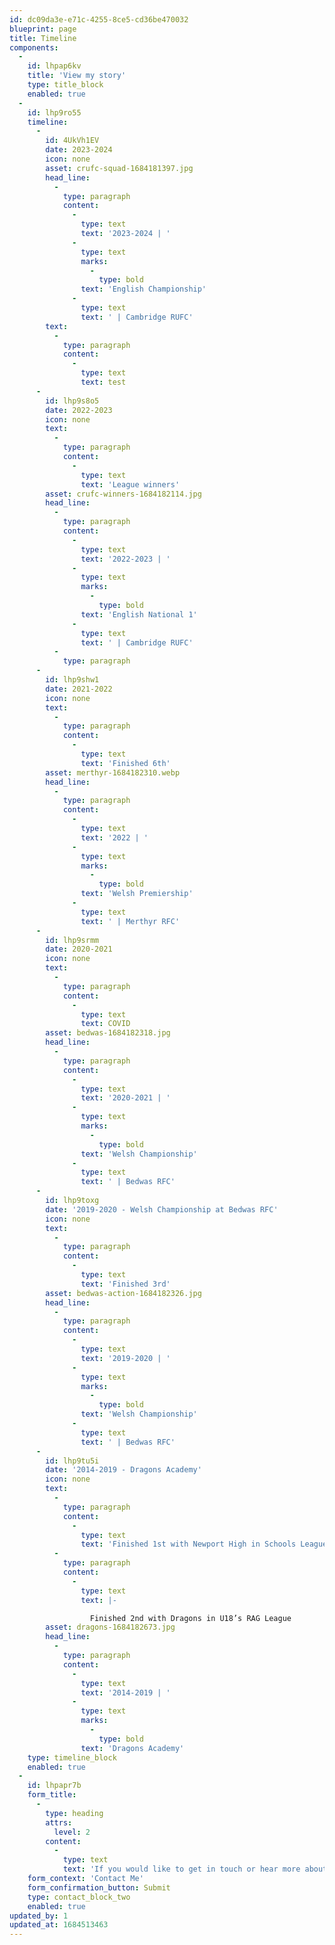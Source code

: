 ```yaml
---
id: dc09da3e-e71c-4255-8ce5-cd36be470032
blueprint: page
title: Timeline
components:
  -
    id: lhpap6kv
    title: 'View my story'
    type: title_block
    enabled: true
  -
    id: lhp9ro55
    timeline:
      -
        id: 4UkVh1EV
        date: 2023-2024
        icon: none
        asset: crufc-squad-1684181397.jpg
        head_line:
          -
            type: paragraph
            content:
              -
                type: text
                text: '2023-2024 | '
              -
                type: text
                marks:
                  -
                    type: bold
                text: 'English Championship'
              -
                type: text
                text: ' | Cambridge RUFC'
        text:
          -
            type: paragraph
            content:
              -
                type: text
                text: test
      -
        id: lhp9s8o5
        date: 2022-2023
        icon: none
        text:
          -
            type: paragraph
            content:
              -
                type: text
                text: 'League winners'
        asset: crufc-winners-1684182114.jpg
        head_line:
          -
            type: paragraph
            content:
              -
                type: text
                text: '2022-2023 | '
              -
                type: text
                marks:
                  -
                    type: bold
                text: 'English National 1'
              -
                type: text
                text: ' | Cambridge RUFC'
          -
            type: paragraph
      -
        id: lhp9shw1
        date: 2021-2022
        icon: none
        text:
          -
            type: paragraph
            content:
              -
                type: text
                text: 'Finished 6th'
        asset: merthyr-1684182310.webp
        head_line:
          -
            type: paragraph
            content:
              -
                type: text
                text: '2022 | '
              -
                type: text
                marks:
                  -
                    type: bold
                text: 'Welsh Premiership'
              -
                type: text
                text: ' | Merthyr RFC'
      -
        id: lhp9srmm
        date: 2020-2021
        icon: none
        text:
          -
            type: paragraph
            content:
              -
                type: text
                text: COVID
        asset: bedwas-1684182318.jpg
        head_line:
          -
            type: paragraph
            content:
              -
                type: text
                text: '2020-2021 | '
              -
                type: text
                marks:
                  -
                    type: bold
                text: 'Welsh Championship'
              -
                type: text
                text: ' | Bedwas RFC'
      -
        id: lhp9toxg
        date: '2019-2020 - Welsh Championship at Bedwas RFC'
        icon: none
        text:
          -
            type: paragraph
            content:
              -
                type: text
                text: 'Finished 3rd'
        asset: bedwas-action-1684182326.jpg
        head_line:
          -
            type: paragraph
            content:
              -
                type: text
                text: '2019-2020 | '
              -
                type: text
                marks:
                  -
                    type: bold
                text: 'Welsh Championship'
              -
                type: text
                text: ' | Bedwas RFC'
      -
        id: lhp9tu5i
        date: '2014-2019 - Dragons Academy'
        icon: none
        text:
          -
            type: paragraph
            content:
              -
                type: text
                text: 'Finished 1st with Newport High in Schools League'
          -
            type: paragraph
            content:
              -
                type: text
                text: |-

                  Finished 2nd with Dragons in U18’s RAG League
        asset: dragons-1684182673.jpg
        head_line:
          -
            type: paragraph
            content:
              -
                type: text
                text: '2014-2019 | '
              -
                type: text
                marks:
                  -
                    type: bold
                text: 'Dragons Academy'
    type: timeline_block
    enabled: true
  -
    id: lhpapr7b
    form_title:
      -
        type: heading
        attrs:
          level: 2
        content:
          -
            type: text
            text: 'If you would like to get in touch or hear more about my experience please fill in the form below.'
    form_context: 'Contact Me'
    form_confirmation_button: Submit
    type: contact_block_two
    enabled: true
updated_by: 1
updated_at: 1684513463
---
```

